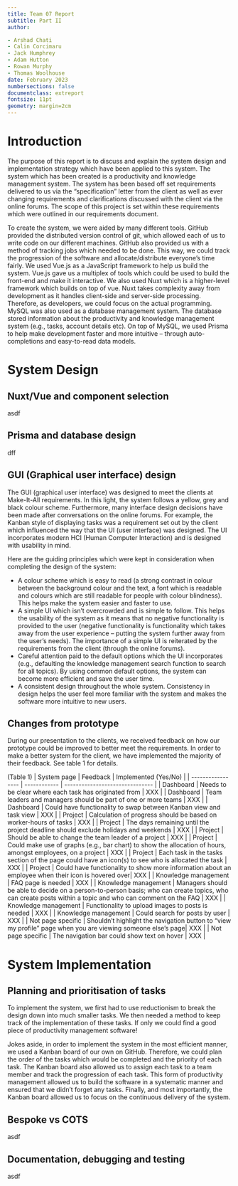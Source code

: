 ```yaml
---
title: Team 07 Report
subtitle: Part II
author:

- Arshad Chati
- Calin Corcimaru
- Jack Humphrey
- Adam Hutton
- Rowan Murphy
- Thomas Woolhouse
date: February 2023
numbersections: false
documentclass: extreport
fontsize: 11pt
geometry: margin=2cm
---
```

<!--



To compile: pandoc report.md -o report.pdf

https://pandoc.org/installing.html

winget or apt or whatever also have it iirc

-->
# Introduction

The purpose of this report is to discuss and explain the system design and implementation strategy which have been applied to this system. The system which has been created is a productivity and knowledge management system. The system has been based off set requirements delivered to us via the “specification” letter from the client as well as ever changing requirements and clarifications discussed with the client via the online forums. The scope of this project is set within these requirements which were outlined in our requirements document. 

To create the system, we were aided by many different tools. GitHub provided the distributed version control of git, which allowed each of us to write code on our different machines. GitHub also provided us with a method of tracking jobs which needed to be done. This way, we could track the progression of the software and allocate/distribute everyone’s time fairly. We used Vue.js as a JavaScript framework to help us build the system. Vue.js gave us a multiplex of tools which could be used to build the front-end and make it interactive. We also used Nuxt which is a higher-level framework which builds on top of vue. Nuxt takes complexity away from development as it handles client-side and server-side processing. Therefore, as developers, we could focus on the actual programming. MySQL was also used as a database management system. The database stored information about the productivity and knowledge management system (e.g., tasks, account details etc). On top of MySQL, we used Prisma to help make development faster and more intuitive – through auto-completions and easy-to-read data models.


# System Design


## Nuxt/Vue and component selection

<!-- More detail about the inner workings of next and vue and how they have both been used in this particular system. Also need to talk about the different Vue components, justifying why the system has been split into the current components.-->
asdf

## Prisma and database design

<!-- Talk about Prisma in more detail. How did we use Prisma in our system? What were the benefits provided to our system? Also need to talk about database design. Why is the database designed the way it is? Are there any limitations to the design? How does the database design allow us to meet the requirements? A graphic for the database design might be nice.-->
dff

## GUI (Graphical user interface) design

<!-- Talk about the user interface design. Why is it designed in the way that it is (e.g., colour scheme, layout, navigation etc.)? How does it meet the requirements?  -->
The GUI (graphical user interface) was designed to meet the clients at Make-It-All requirements. In this light, the system follows a yellow, grey and black colour scheme. Furthermore, many interface design decisions have been made after conversations on the online forums. For example, the Kanban style of displaying tasks was a requirement set out by the client which influenced the way that the UI (user interface) was designed. The UI incorporates modern HCI (Human Computer Interaction) and is designed with usability in mind. 

Here are the guiding principles which were kept in consideration when completing the design of the system:
-	A colour scheme which is easy to read (a strong contrast in colour between the background colour and the text, a font which is readable and colours which are still readable for people with colour blindness). This helps make the system easier and faster to use.
-	A simple UI which isn’t overcrowded and is simple to follow. This helps the usability of the system as it means that no negative functionality is provided to the user (negative functionality is functionality which takes away from the user experience – putting the system further away from the user’s needs). The importance of a simple UI is reiterated by the requirements from the client (through the online forums).
-	Careful attention paid to the default options which the UI incorporates (e.g., defaulting the knowledge management search function to search for all topics). By using common default options, the system can become more efficient and save the user time. 
-	A consistent design throughout the whole system. Consistency in design helps the user feel more familiar with the system and makes the software more intuitive to new users. 



## Changes from prototype

<!-- Talk about feedback given and reasons for implementing these changes. How will they affect the system? Mention that by implementing this feedback, the requirements will be better met.-->
During our presentation to the clients, we received feedback on how our prototype could be improved to better meet the requirements. In order to make a better system for the client, we have implemented the majority of their feedback. See table 1 for details. 

(Table 1)
| System page | Feedback | Implemented (Yes/No) |
| ----------------- | ------------ | ------------------------------- |
| Dashboard | Needs to be clear where each task has originated from | XXX |
| Dashboard | Team leaders and managers should be part of one or more teams | XXX | 
| Dashboard | Could have functionality to swap between Kanban view and task view | XXX |
| Project | Calculation of progress should be based on worker-hours of tasks | XXX |
| Project | The days remaining until the project deadline should exclude holidays and weekends | XXX |
| Project | Should be able to change the team leader of a project | XXX |
| Project | Could make use of graphs (e.g., bar chart) to show the allocation of hours, amongst employees, on a project | XXX |
| Project | Each task in the tasks section of the page could have an icon(s) to see who is allocated the task | XXX |
| Project | Could have functionality to show more information about an employee when their icon is hovered over| XXX |
| Knowledge management | FAQ page is needed | XXX |
| Knowledge management | Managers should be able to decide on a person-to-person basis; who can create topics, who can create posts within a topic and who can comment on the FAQ | XXX |
| Knowledge management | Functionality to upload images to posts is needed | XXX |
| Knowledge management | Could search for posts by user | XXX |
| Not page specific | Shouldn’t highlight the navigation button to “view my profile” page when you are viewing someone else’s page| XXX |
| Not page specific | The navigation bar could show text on hover | XXX |


# System Implementation

## Planning and prioritisation of tasks
<!-- Talk about Github Kanban board (potentially add a screenshot of it?). How did it make us more productive? How did it help us prioritise our work?-->

To implement the system, we first had to use reductionism to break the design down into much smaller tasks. We then needed a method to keep track of the implementation of these tasks. If only we could find a good piece of productivity management software!

Jokes aside, in order to implement the system in the most efficient manner, we used a Kanban board of our own on GitHub. Therefore, we could plan the order of the tasks which would be completed and the priority of each task. The Kanban board also allowed us to assign each task to a team member and track the progression of each task. This form of productivity management allowed us to build the software in a systematic manner and ensured that we didn’t forget any tasks. Finally, and most importantly, the Kanban board allowed us to focus on the continuous delivery of the system.


## Bespoke vs COTS
<!-- Briefly justify reasoning for bespoke devlopment. Talk in greater depth how requirements can only be met through bespoke development.-->

asdf

## Documentation, debugging and testing
<!-- Breifly talk about the need for documentation for maintance and future development. Describe the process of debugging. Go into more detail with the testing section. Can also mention that some bugs may remain due to the time limit/ economic reasons (if it was the real world). How did these tools allow us to meet the requirements? Talk about lighthouse (link with GUI section - testing usability)?-->

asdf